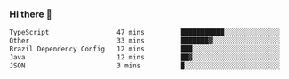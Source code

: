 ### Hi there 👋

<!--START_SECTION:waka-->

```txt
TypeScript                 47 mins         ███████████░░░░░░░░░░░░░░   43.36 %
Other                      33 mins         ███████▓░░░░░░░░░░░░░░░░░   30.14 %
Brazil Dependency Config   12 mins         ███░░░░░░░░░░░░░░░░░░░░░░   11.74 %
Java                       12 mins         ██▓░░░░░░░░░░░░░░░░░░░░░░   11.26 %
JSON                       3 mins          █░░░░░░░░░░░░░░░░░░░░░░░░   03.49 %
```

<!--END_SECTION:waka-->

<!--
**jerry-shao/jerry-shao** is a ✨ _special_ ✨ repository because its `README.md` (this file) appears on your GitHub profile.

Here are some ideas to get you started:

- 🔭 I’m currently working on ...
- 🌱 I’m currently learning ...
- 👯 I’m looking to collaborate on ...
- 🤔 I’m looking for help with ...
- 💬 Ask me about ...
- 📫 How to reach me: ...
- 😄 Pronouns: ...
- ⚡ Fun fact: ...
-->
